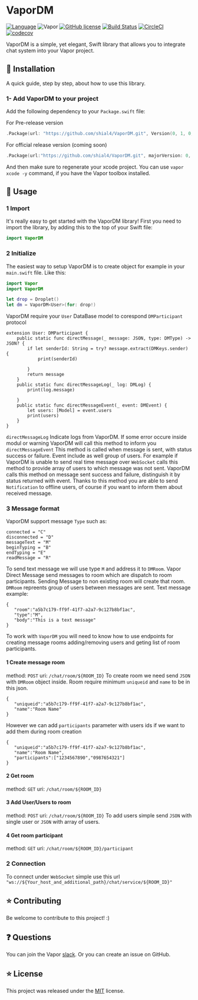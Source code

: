 # VaporDM

[![Language](https://img.shields.io/badge/Swift-3.1-brightgreen.svg)](http://swift.org)
![Vapor](https://img.shields.io/badge/Vapor-1.0-green.svg)
[![GitHub license](https://img.shields.io/badge/license-MIT-blue.svg)](https://raw.githubusercontent.com/shial4/VaporDM/master/license)
[![Build Status](https://travis-ci.org/shial4/VaporDM.svg?branch=master)](https://travis-ci.org/shial4/VaporDM)
[![CircleCI](https://circleci.com/gh/shial4/VaporDM.svg?style=svg)](https://circleci.com/gh/shial4/VaporDM)
[![codecov](https://codecov.io/gh/shial4/VaporDM/branch/master/graph/badge.svg)](https://codecov.io/gh/shial4/VaporDM)

VaporDM is a simple, yet elegant, Swift library that allows you to integrate chat system into your Vapor project.

## 🔧 Installation

A quick guide, step by step, about how to use this library.

### 1- Add VaporDM to your project

Add the following dependency to your `Package.swift` file:

For Pre-release version
```swift
.Package(url: "https://github.com/shial4/VaporDM.git", Version(0, 1, 0, prereleaseIdentifiers: ["alpha", "2"]))
```

For official release version (coming soon)
```swift
.Package(url:"https://github.com/shial4/VaporDM.git", majorVersion: 0, minor: 1)
```

And then make sure to regenerate your xcode project. You can use `vapor xcode -y` command, if you have the Vapor toolbox installed.

## 🚀 Usage

### 1 Import

It's really easy to get started with the VaporDM library! First you need to import the library, by adding this to the top of your Swift file:
```swift
import VaporDM
```

### 2 Initialize

The easiest way to setup VaporDM is to create object for example in your `main.swift` file. Like this:
```swift
import Vapor
import VaporDM

let drop = Droplet()
let dm = VaporDM<User>(for: drop!)
```
VaporDM require your `User` DataBase model to corespond `DMParticipant` protocol
```
extension User: DMParticipant {
    public static func directMessage(_ message: JSON, type: DMType) -> JSON? {
        if let senderId: String = try? message.extract(DMKeys.sender) {
            print(senderId)
            
        }
        return message
    }
    public static func directMessageLog(_ log: DMLog) {
        print(log.message)
        
    }
    public static func directMessageEvent(_ event: DMEvent) {
        let users: [Model] = event.users
        print(users)
    }
}
```
`directMessageLog` Indicate logs from VaporDM. If some error occure inside modul or warning VaporDM will call this method to inform you
`directMessageEvent` This method is called when message is sent, with status success or failure. Event include as well group of users.
For example if VaporDM is unable to send real time message over `WebSocket` calls this method to provide array of users to which message was not sent.
VaporDM calls this method on message sent success and failure, distinguish it by status returned with event. Thanks to this method you are able to send `Notification` to offline users, of course if you want to inform them about received message.

### 3 Message format
VaporDM support message `Type` such as:
```
connected = "C"
disconnected = "D"
messageText = "M"
beginTyping = "B"
endTyping = "E"
readMessage = "R"
```
To send text message we will use type `M` and address it to `DMRoom`. Vapor Direct Message send messages to room which are dispatch to room participants. Sending Message to non existing room will create that room.
`DMRoom` repreents group of users between messages are sent.
Text message example:
```
{  
   "room":"a5b7c179-ff9f-41f7-a2a7-9c127b8bf1ac",
   "type":"M",
   "body":"This is a text message"
}
```

To work with `VaporDM` you will need to know how to use endpoints for creating message rooms adding/removing users and geting list of room participants.

#### 1 Create message room
method: `POST` uri: `/chat/room/${ROOM_ID}`
To create room we need send `JSON` with `DMRoom` object inside. Room require minimum `uniqueid` and `name` to be in this json.
```
{  
   "uniqueid":"a5b7c179-ff9f-41f7-a2a7-9c127b8bf1ac",
   "name":"Room Name"
}
```
However we can add `participants` parameter with users ids if we want to add them during room creation
```
{  
   "uniqueid":"a5b7c179-ff9f-41f7-a2a7-9c127b8bf1ac",
   "name":"Room Name",
   "participants":["1234567890","0987654321"]
}
```

#### 2 Get room
method: `GET` uri: `/chat/room/${ROOM_ID}`

#### 3 Add User/Users to room
method: `POST` uri: `/chat/room/${ROOM_ID}`
To add users simple send `JSON` with single user or `JSON` with array of users.

#### 4 Get room participant
method: `GET` uri: `/chat/room/${ROOM_ID}/participant`

### 2 Connection
To connect under `WebSocket` simple use this url `"ws://${Your_host_and_additional_path}/chat/service/${ROOM_ID}"`

## ⭐ Contributing

Be welcome to contribute to this project! :)

## ❓ Questions

You can join the Vapor [slack](http://vapor.team). Or you can create an issue on GitHub.

## ⭐ License

This project was released under the [MIT](license) license.
